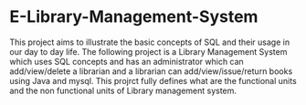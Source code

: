 # E-Library-Management-System 
This project aims to illustrate the basic concepts of SQL and their usage in our day to day life. The following project is a Library Management System which uses SQL concepts and has an administrator which can add/view/delete a librarian and a librarian can add/view/issue/return books using Java and mysql.
This projrct fully defines what are the functional units and the non functional units of Library management system.
